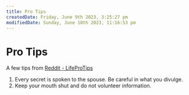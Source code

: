 ```yaml
---
title: Pro Tips
createdDate: Friday, June 9th 2023, 3:25:27 pm
modifiedDate: Sunday, June 18th 2023, 11:16:53 pm
---
```


# Pro Tips

A few tips from [Reddit - LifeProTips](https://www.reddit.com/r/LifeProTips/)

1. Every secret is spoken to the spouse. Be careful in what you divulge.
2. Keep your mouth shut and do not volunteer information.

